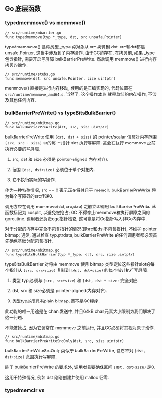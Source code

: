 ## Go 底层函数

### typedmemmove() vs memmove()

```cgo
// src/runtime/mbarrier.go
func typedmemmove(typ *_type, dst, src unsafe.Pointer)
```

typedmemmove() 是将类型 _type 的对象从 src 拷贝到 dst, src和dst都是 unsafe.Pointer, 这当中涉及到了内存操作.
由于GC的存在, 在拷贝前, 如果 _type 包含指针, 需要开启写屏障 bulkBarrierPreWrite. 然后调用 memmove() 进行内存
拷贝的操作. 


```cgo
// src/runtime/stubs.go
func memmove(dst, src unsafe.Pointer, size uintptr)
```

memmove() 直接是进行内存移动, 使用的是汇编实现的, 代码位置在 `src/runtime/memmove_amd64.s`. 当然了, 这个操作本身
就是单纯的内存操作, 不涉及其他任何内容.


### bulkBarrierPreWrite() vs typeBitsBulkBarrier()

```cgo
// src/runtime/mbitmap.go
func bulkBarrierPreWrite(dst, src, size uintptr)
```

bulkBarrierPreWrite 使用 `[dst, dst + size)` 的 pointer/scalar 信息对内存范围 `[src, src + size)` 中的每
个指针 slot 执行写屏障. 这会在执行 memmove 之前执行必要的写屏障.

1. src, dst 和 size 必须是 pointer-aligned(内存对齐). 

2. 范围 `[dst, dst+size)` 必须位于单个对象内. 

3. 它不执行实际的写操作.

作为一种特殊情况, src == 0 表示正在将其用于 memclr. bulkBarrierPreWrite 将为每个写障碍的src传递0.


调用方应在调用 memmove(dst,src,size) 之前立即调用 bulkBarrierPreWrite. 此函数标记为 nosplit, 以避免被抢占; GC
不得停止memmove和执行屏障之间的goroutine. 调用者还负责cgo指针检查, 这可能是将Go指针写入非Go内存中.

对于分配的内存中完全不包含指针的情况(即src和dst不包含指针), 不维护 pointer bitmap; 通常, 通过检查 typ.ptrdata, 
bulkBarrierPreWrite 的任何调用者都必须首先确保基础分配包含指针.


```cgo
// src/runtime/mbitmap.go
func typeBitsBulkBarrier(typ *_type, dst, src, size uintptr)
```

typeBitsBulkBarrier 对将由 memmove 使用 bitmap 类型定位这些指针slot的每个指针从 `[src, src+size)` 复制到
`[dst, dst+size)` 的每个指针执行写屏障.

1. 类型 typ 必须与 `[src, src+size)` 和 `[dst, dst + size)` 完全对应.

2. dst, src 和 size必须是 pointer-aligned(内存对齐).

3. 类型typ必须具有plain bitmap, 而不是GC程序.

此功能的唯一用途是在 chan 发送中, 并且64kB chan元素大小限制为我们解决了这一问题.

不能被抢占, 因为它通常在 memmove 之前运行, 并且GC必须将其视为原子动作.


```cgo
// src/runtime/mbitmap.go
func bulkBarrierPreWriteSrcOnly(dst, src, size uintptr)
```

bulkBarrierPreWriteSrcOnly 类似于 bulkBarrierPreWrite, 但它不对 `[dst, dst+size)` 范围执行写屏障.

除了 bulkBarrierPreWrite 的要求外, 调用者需要确保区间 `[dst, dst+size)` 是0.

这用于特殊情况, 例如 dst 刚刚创建并使用 malloc 归零.

### typedmemclr vs 